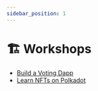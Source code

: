 ```yaml
---
sidebar_position: 1
---
```


# 🏗️ Workshops

* [Build a Voting Dapp](https://voting-dapp-rose.vercel.app/#/?utm_source=all%20media&utm_medium=referral&utm_campaign=devrel&utm_content=tutorial)
* [Learn NFTs on Polkadot](https://voting-dapp-rose.vercel.app/#/)